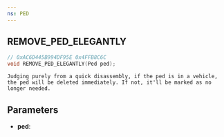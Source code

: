 ```yaml
---
ns: PED
---
```

## REMOVE_PED_ELEGANTLY

```c
// 0xAC6D445B994DF95E 0x4FFB8C6C
void REMOVE_PED_ELEGANTLY(Ped ped);
```

```
Judging purely from a quick disassembly, if the ped is in a vehicle, the ped will be deleted immediately. If not, it'll be marked as no longer needed. 
```

## Parameters
* **ped**: 

